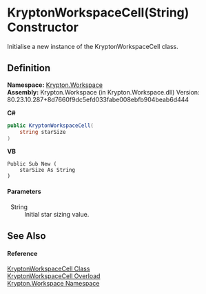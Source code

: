 # KryptonWorkspaceCell(String) Constructor


Initialise a new instance of the KryptonWorkspaceCell class.



## Definition
**Namespace:** <a href="0dbf488f-9676-a1e5-a949-1b4bcea03d52.md">Krypton.Workspace</a>  
**Assembly:** Krypton.Workspace (in Krypton.Workspace.dll) Version: 80.23.10.287+8d7660f9dc5efd033fabe008ebfb904beab6d444

**C#**
``` C#
public KryptonWorkspaceCell(
	string starSize
)
```
**VB**
``` VB
Public Sub New ( 
	starSize As String
)
```



#### Parameters
<dl><dt>  String</dt><dd>Initial star sizing value.</dd></dl>

## See Also


#### Reference
<a href="b97e121c-fcc0-2249-475a-015f2aa73754.md">KryptonWorkspaceCell Class</a>  
<a href="6383b6d5-ba1c-9ac0-89f1-09b8aa9ac82c.md">KryptonWorkspaceCell Overload</a>  
<a href="0dbf488f-9676-a1e5-a949-1b4bcea03d52.md">Krypton.Workspace Namespace</a>  
